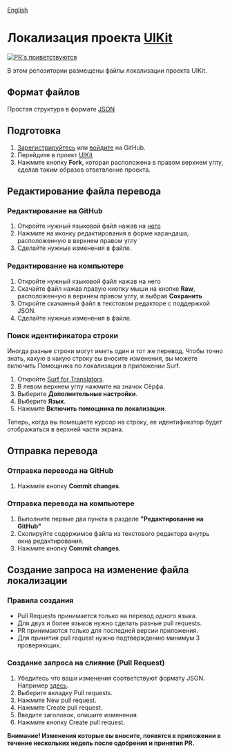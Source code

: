 [English](./README.md)

# Локализация проекта [UIKit](https://github.com/tonlabs/UIKit)

[![PR's приветствуются](https://img.shields.io/badge/PRs-welcome-brightgreen.svg?style=flat-square)](http://makeapullrequest.com)

В этом репозитории размещены файлы локализации проекта UIKit.

## Формат файлов

Простая структура в формате [JSON](https://ru.wikipedia.org/wiki/JSON)

## Подготовка

1. [Зарегистрируйтесь](https://github.com/signup) или [войдите](https://github.com/login) на GitHub.
2. Перейдите в проект [UIKit](https://github.com/tonlabs/UIKit)
3. Нажмите кнопку **Fork**, которая расположена в правом верхнем углу, сделав таким образов ответвление проекта.

## Редактирование файла перевода

### Редактирование на GitHub

1. Откройте нужный языковой файл нажав на [него](https://github.com/tonlabs/UIKit/tree/development/packages/localization/src/languages)
2. Нажмите на иконку редактирования в форме карандаша, расположенную в верхнем правом углу
3. Сделайте нужные изменения в файле.

### Редактирование на компьютере

1. Откройте нужный языковой файл нажав на него
2. Скачайте файл нажав правую кнопку мыши на кнопке **Raw**, расположенную в верхнем правом углу, и выбрав **Сохранить**
3. Откройте скачанный файл в текстовом редакторе с поддержкой JSON.
4. Сделайте нужные изменения в файле.

### Поиск идентификатора строки

Иногда разные строки могут иметь один и тот же перевод. Чтобы точно знать, какую в какую строку вы вносите изменения, вы можете включить Помощника по локализации в приложении Surf.

1. Откройте [Surf for Translators](https://ton-surf-translate.firebaseapp.com/).
2. В левом верхнем углу нажмите на значок Сёрфа.
3. Выберите **Дополнительные настройки**.
4. Выберите **Язык**.
5. Нажмите **Включить помощника по локализации**.

Теперь, когда вы помещаете курсор на строку, ее идентификатор будет отображаться в верхней части экрана.

## Отправка перевода

### Отправка перевода на GitHub

1. Нажмите кнопку **Commit changes**.

### Отправка перевода на компьютере

1. Выполните первые два пункта в разделе **"Редактирование на GitHub"**
2. Скопируйте содержимое файла из текcтового редактора внутрь окна редактирования.
3. Нажмите кнопку **Commit changes**.

## Создание запроса на изменение файла локализации

### Правила создания

-   Pull Requests принимается только на перевод одного языка.
-   Для двух и более языков нужно сделать разные pull requests.
-   PR принимаются только для последней версии приложения.
-   Для принятия pull request нужно подтверждению минимум 3 проверяющих.

### Создание запроса на слияние (Pull Request)

1. Убедитесь что ваши изменения соответствуют формату JSON. Например [здесь](https://jsonformatter.curiousconcept.com/).
2. Выберите вкладку Pull requests.
3. Нажмите New pull request.
4. Нажмите Create pull request.
5. Введите заголовок, опишите изменения.
6. Нажмите кнопку Create pull request.

**Внимание! Изменения которые вы вносите, появятся в приложении в течение нескольких недель после одобрения и принятия PR.**
